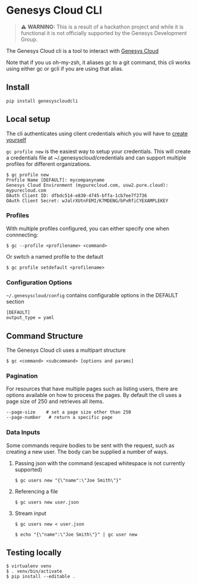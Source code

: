 # Genesys Cloud CLI

> ⚠ **WARNING:** This is a result of a hackathon project and while it is functional it is not officially supported by the Genesys Development Group.

The Genesys Cloud cli is a tool to interact with [Genesys Cloud](https://developer.mypurecloud.com/)

Note that if you us oh-my-zsh, it aliases gc to a git command, this cli works using either gc or gcli if you are using that alias. 

## Install

```
pip install genesyscloudcli
```

## Local setup

The cli authenticates using client credentials which you will have to [create yourself](https://help.mypurecloud.com/articles/create-an-oauth-client/)

```gc profile new``` is the easiest way to setup your credentials.  This will create a credentials file at ~/.genesyscloud/credentials and can support multiple profiles for different organizations.

```
$ gc profile new
Profile Name [DEFAULT]: mycompanyname
Genesys Cloud Environment (mypurecloud.com, usw2.pure.cloud): mypurecloud.com
OAuth Client ID: dfbdc514-e830-4745-bffa-1cb7ee7f2736
OAuth Client Secret: wJalrXUtnFEMI/K7MDENG/bPxRfiCYEXAMPLEKEY
```

### Profiles
With multiple profiles configured, you can either specify one when connnecting:

```$ gc --profile <profilename> <command> ```

Or switch a named profile to the default

```$ gc profile setdefault <profilename> ```

### Configuration Options

```~/.genesyscloud/config``` contains configurable options in the DEFAULT section

```
[DEFAULT]
output_type = yaml
```

## Command Structure

The Genesys Cloud cli uses a multipart structure 

```
$ gc <command> <subcommand> [options and params]
```

### Pagination

For resources that have multiple pages such as listing users, there are options available on how to process the pages.  By default the cli uses a page size of 250 and retrieves all items.

 ```
 --page-size    # set a page size other than 250
 --page-number   # return a specific page
 ```

### Data Inputs

Some commands require bodies to be sent with the request, such as creating a new user.  The body can be supplied a number of ways.

1) Passing json with the command (escaped whitespace is not currently supported)
    ```
    $ gc users new "{\"name":\"Joe Smith\"}"
    ```

2) Referencing a file
    ```
    $ gc users new user.json
    ```

3) Stream input
    ```
    $ gc users new < user.json
    ```

    ```
    $ echo "{\"name":\"Joe Smith\"}" | gc user new
    ```

## Testing locally
```
$ virtualenv venv
$ . venv/bin/activate
$ pip install --editable .
```
